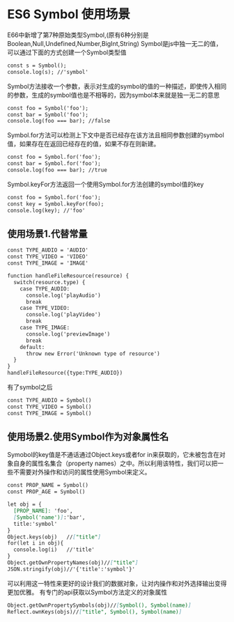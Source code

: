# ES6 Symbol 使用场景

E66中新增了第7种原始类型Symbol,(原有6种分别是Boolean,Null,Undefined,Number,BigInt,String)
Symbol是js中独一无二的值，可以通过下面的方式创建一个Symbol类型值

```markdown
const s = Symbol();
console.log(s); //'symbol'
```

Symbol方法接收一个参数，表示对生成的symbol的值的一种描述，即使传入相同的参数，生成的symbol值也是不相等的，因为symbol本来就是独一无二的意思
```markdown
const foo = Symbol('foo');
const bar = Symbol('foo');
console.log(foo === bar); //false
```

Symbol.for方法可以检测上下文中是否已经存在该方法且相同参数创建的symbol值，如果存在在返回已经存在的值，如果不存在则新建。
```markdown
const foo = Symbol.for('foo');
const bar = Symbol.for('foo');
console.log(foo === bar); //true
```

Symbol.keyFor方法返回一个使用Symbol.for方法创建的symbol值的key
```markdown
const foo = Symbol.for('foo');
const key = Symbol.keyFor(foo);
console.log(key); //'foo'
```

## 使用场景1.代替常量
```markdown
const TYPE_AUDIO = 'AUDIO'
const TYPE_VIDEO = 'VIDEO'
const TYPE_IMAGE = 'IMAGE'

function handleFileResource(resource) {
  switch(resource.type) {
    case TYPE_AUDIO:
      console.log('playAudio')
      break
    case TYPE_VIDEO:
      console.log('playVideo')
      break
    case TYPE_IMAGE:
      console.log('previewImage')
      break
    default:
      throw new Error('Unknown type of resource')
  }
}
handleFileResource({type:TYPE_AUDIO})
```
有了symbol之后
```markdown
const TYPE_AUDIO = Symbol()
const TYPE_VIDEO = Symbol()
const TYPE_IMAGE = Symbol()
```

## 使用场景2.使用Symbol作为对象属性名
Symobol的key值是不通话通过Object.keys或者for in来获取的，它未被包含在对象自身的属性名集合（property names）之中。所以利用该特性，我们可以把一些不需要对外操作和访问的属性使用Symbol来定义。
```markdown
const PROP_NAME = Symbol()
const PROP_AGE = Symbol()

let obj = {
  [PROP_NAME]: 'foo',
  [Symbol('name')]:'bar',
  title:'symbol'
}
Object.keys(obj)   //["title"]
for(let i in obj){
  console.log(i)   //'title'
}
Object.getOwnPropertyNames(obj)//["title"]
JSON.stringify(obj)//'{'title':'symbol'}'
```
可以利用这一特性来更好的设计我们的数据对象，让对内操作和对外选择输出变得更加优雅。
有专门的api获取以Symbol方法定义的对象属性
```markdown
Object.getOwnPropertySymbols(obj)//[Symbol(), Symbol(name)]
Reflect.ownKeys(objs)//["title", Symbol(), Symbol(name)]
```
